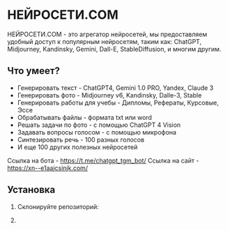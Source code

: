 # НЕЙРОСЕТИ.COM

НЕЙРОСЕТИ.COM - это агрегатор нейросетей, мы предоставляем удобный доступ к популярным нейросетям, таким как:
ChatGPT, Midjourney, Kandinsky, Gemini, Dall-E, StableDiffusion, и многим другим.

## Что умеет?

- Генерировать текст - ChatGPT4, Gemini 1.0 PRO, Yandex, Claude 3
- Генерировать фото - Midjourney v6, Kandinsky, Dalle-3, Stable
- Генерировать работы для учебы - Дипломы, Рефераты, Курсовые, Эссе
- Обрабатывать файлы - формата txt или word
- Решать задачи по фото - с помощью ChatGPT 4 Vision
- Задавать вопросы голосом - с помощью микрофона
- Синтезировать речь - 100 разных голосов
- И еще 100 других полезных нейросетей

Ссылка на бота - https://t.me/chatgpt_tgm_bot/
Ссылка на сайт - https://xn--e1aajcsinjk.com/

## Установка

1. Склонируйте репозиторий:

2. 
